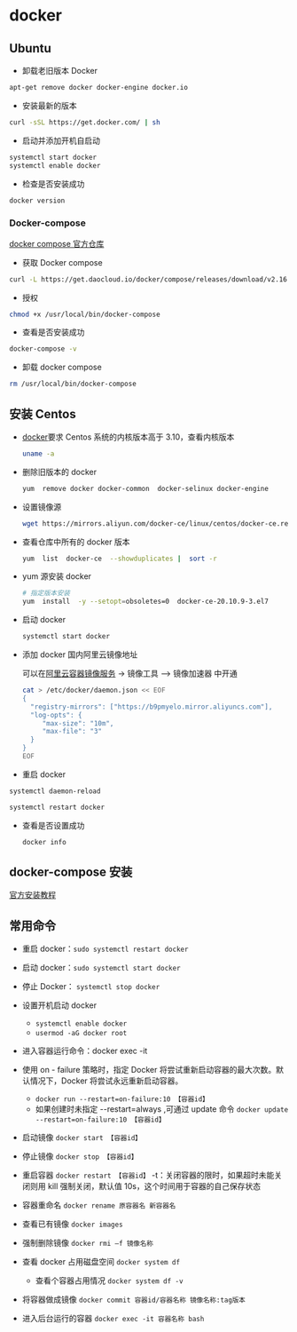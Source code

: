 # docker

## Ubuntu

- 卸载老旧版本 Docker

```sh
apt-get remove docker docker-engine docker.io
```

- 安装最新的版本

```sh
curl -sSL https://get.docker.com/ | sh
```

- 启动并添加开机自启动

```sh
systemctl start docker
systemctl enable docker
```

- 检查是否安装成功

```sh
docker version
```

### Docker-compose

[docker compose 官方仓库](https://github.com/docker/compose/releases)

- 获取 Docker compose

```sh
curl -L https://get.daocloud.io/docker/compose/releases/download/v2.16.0/docker-compose-`uname -s`-`uname -m` > /usr/local/bin/docker-compose
```

- 授权

```sh
chmod +x /usr/local/bin/docker-compose
```

- 查看是否安装成功

```sh
docker-compose -v
```

- 卸载 docker compose

```sh
rm /usr/local/bin/docker-compose
```

## 安装 Centos

- [docker](https://so.csdn.net/so/search?q=docker&spm=1001.2101.3001.7020)要求 Centos 系统的内核版本高于 3.10，查看内核版本

  ```sh
  uname -a
  ```

- 删除旧版本的 docker

  ```sh
  yum  remove docker docker-common  docker-selinux docker-engine
  ```

- 设置镜像源

  ```sh
  wget https://mirrors.aliyun.com/docker-ce/linux/centos/docker-ce.repo -O /etc/yum.repos.d/docker-ce.repo
  ```

- 查看仓库中所有的 docker 版本

  ```sh
  yum  list  docker-ce  --showduplicates |  sort -r
  ```

- yum 源安装 docker

  ```sh
  # 指定版本安装
  yum  install  -y --setopt=obsoletes=0  docker-ce-20.10.9-3.el7
  ```

- 启动 docker

  ```sh
  systemctl start docker
  ```

- 添加 docker 国内阿里云镜像地址

  可以在[阿里云容器镜像服务](https://cr.console.aliyun.com/cn-qingdao/instances/mirrors) -> 镜像工具 --> 镜像加速器 中开通

  ```sh
  cat > /etc/docker/daemon.json << EOF
  {
    "registry-mirrors": ["https://b9pmyelo.mirror.aliyuncs.com"],
    "log-opts": {
       "max-size": "10m",
       "max-file": "3"
    }
  }
  EOF
  ```

- 重启 docker

```sh
systemctl daemon-reload

systemctl restart docker
```

- 查看是否设置成功

  ```sh
  docker info
  ```

## docker-compose 安装

[官方安装教程](https://docs.docker.com/compose/install/linux/)

## 常用命令

- 重启 docker：`sudo systemctl restart docker`
- 启动 docker：`sudo systemctl start docker`
- 停止 Docker： `systemctl stop docker`
- 设置开机启动 docker
  - `systemctl enable docker`
  - `usermod -aG docker root`
- 进入容器运行命令：docker exec -it
- 使用 on - failure 策略时，指定 Docker 将尝试重新启动容器的最大次数。默认情况下，Docker 将尝试永远重新启动容器。
  - `docker run --restart=on-failure:10 【容器id】`
  - 如果创建时未指定 --restart=always ,可通过 update 命令 `docker update --restart=on-failure:10 【容器id】`
- 启动镜像 `docker start 【容器id】`
- 停止镜像 `docker stop 【容器id】`
- 重启容器 `docker restart 【容器id】` -t：关闭容器的限时，如果超时未能关闭则用 kill 强制关闭，默认值 10s，这个时间用于容器的自己保存状态
- 容器重命名 `docker rename 原容器名 新容器名`
- 查看已有镜像 `docker images`
- 强制删除镜像 `docker rmi –f 镜像名称`
- 查看 docker 占用磁盘空间 `docker system df`
  - 查看个容器占用情况 `docker system df -v`
- 将容器做成镜像 `docker commit 容器id/容器名称 镜像名称:tag版本`

- 进入后台运行的容器 `docker exec -it 容器名称 bash`

